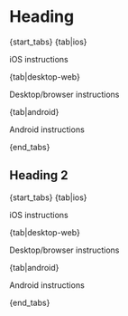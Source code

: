 # Heading

{start_tabs}
{tab|ios}

iOS instructions

{tab|desktop-web}

Desktop/browser instructions

{tab|android}

Android instructions

{end_tabs}

## Heading 2

{start_tabs}
{tab|ios}

iOS instructions

{tab|desktop-web}

Desktop/browser instructions

{tab|android}

Android instructions

{end_tabs}
